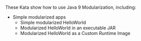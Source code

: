 These Kata show how to use Java 9 Modularization, including:

- Simple modularized apps
  - Simple modularized HelloWorld
  - Modularized HelloWorld in an executable JAR
  - Modularized HelloWorld as a Custom Runtime Image
